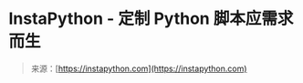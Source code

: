 <!--yml

category: 未分类

date: 2024-05-27 14:31:02

-->

# InstaPython - 定制 Python 脚本应需求而生

> 来源：[https://instapython.com](https://instapython.com)
